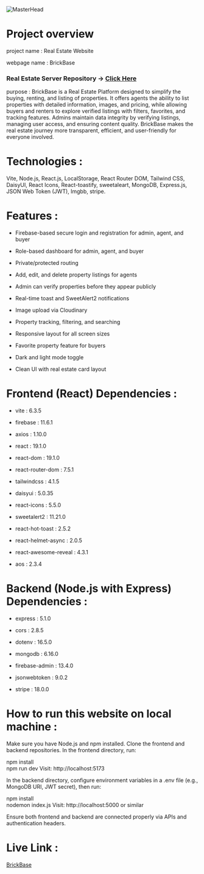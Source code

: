 ![MasterHead](https://i.ibb.co/0VW7M2g4/Screenshot-2025-07-21-173448.png)

# Project overview

project name : Real Estate Website

webpage name : BrickBase

### Real Estate Server Repository -> [Click Here](https://github.com/MMunim90/real-estate-platform-server)

purpose :
BrickBase is a Real Estate Platform designed to simplify the buying, renting, and listing of properties. It offers agents the ability to list properties with detailed information, images, and pricing, while allowing buyers and renters to explore verified listings with filters, favorites, and tracking features. Admins maintain data integrity by verifying listings, managing user access, and ensuring content quality. BrickBase makes the real estate journey more transparent, efficient, and user-friendly for everyone involved.

# Technologies :
Vite, Node.js, React.js, LocalStorage, React Router DOM, Tailwind CSS, DaisyUI, React Icons, React-toastify, sweetaleart, MongoDB, Express.js, JSON Web Token (JWT), Imgbb, stripe.

# Features :

- Firebase-based secure login and registration for admin, agent, and buyer

- Role-based dashboard for admin, agent, and buyer

- Private/protected routing

- Add, edit, and delete property listings for agents

- Admin can verify properties before they appear publicly

- Real-time toast and SweetAlert2 notifications

- Image upload via Cloudinary

- Property tracking, filtering, and searching

- Responsive layout for all screen sizes

- Favorite property feature for buyers

- Dark and light mode toggle

- Clean UI with real estate card layout

# Frontend (React) Dependencies :

- vite : 6.3.5

- firebase : 11.6.1

- axios : 1.10.0

- react : 19.1.0

- react-dom : 19.1.0

- react-router-dom : 7.5.1

- tailwindcss : 4.1.5

- daisyui : 5.0.35

- react-icons : 5.5.0

- sweetalert2 : 11.21.0

- react-hot-toast : 2.5.2

- react-helmet-async : 2.0.5

- react-awesome-reveal : 4.3.1

- aos : 2.3.4

# Backend (Node.js with Express) Dependencies :

- express : 5.1.0

- cors : 2.8.5

- dotenv : 16.5.0

- mongodb : 6.16.0

- firebase-admin : 13.4.0

- jsonwebtoken : 9.0.2

- stripe : 18.0.0

# How to run this website on local machine :
Make sure you have Node.js and npm installed. Clone the frontend and backend repositories.
In the frontend directory, run:

npm install  
npm run dev
Visit: http://localhost:5173

In the backend directory, configure environment variables in a .env file (e.g., MongoDB URI, JWT secret), then run:

npm install  
nodemon index.js
Visit: http://localhost:5000 or similar

Ensure both frontend and backend are connected properly via APIs and authentication headers.

<!--
### Admin email: witired@mailinator.com
### Admin password: Asdfgh!
### Agent email: gora@gari.com
### Agent password: Asdfgh!
-->

# Live Link :
[BrickBase](https://brickbase-47887.web.app/)
